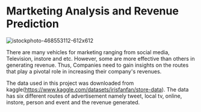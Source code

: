 # Martketing Analysis and Revenue Prediction

![istockphoto-468553112-612x612](https://github.com/Tshifhumulo10/Martketing-Analysis-and-Revenue-Prediction/assets/115041717/ab98acac-08a1-4703-8771-8159d06772f2)

There are many vehicles for marketing ranging from social media, Television, instore and etc. However, some are more effective than others in generating revenue. Thus, Companies need to gain insights on the routes that play a pivotal role in  increasing their company's revenues.  

The data used in this project was downloaded from kaggle(https://www.kaggle.com/datasets/irisfanfan/store-data). The data has six different routes of advertisement namely tweet, local tv, online, instore, person and event and the revenue generated. 
